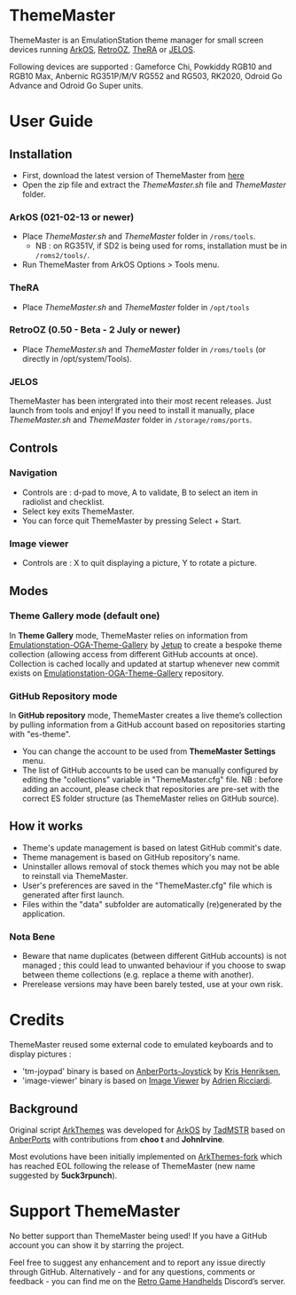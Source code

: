 # ThemeMaster
ThemeMaster is an EmulationStation theme manager for small screen devices running [ArkOS](https://github.com/christianhaitian/arkos), [RetroOZ](https://github.com/southoz/RetroOZ), [TheRA](https://techtoytinker.com/theretroarena) or [JELOS](https://github.com/JustEnoughLinuxOS/distribution).

Following devices are supported : Gameforce Chi, Powkiddy RGB10 and RGB10 Max, Anbernic RG351P/M/V RG552 and RG503, RK2020, Odroid Go Advance and Odroid Go Super units.

# User Guide
## Installation
- First, download the latest version of ThemeMaster from [here](https://github.com/JohnIrvine1433/ThemeMaster/archive/refs/tags/4.2.1.zip)
- Open the zip file and extract the *ThemeMaster.sh* file and *ThemeMaster* folder.

### ArkOS (021-02-13 or newer)
- Place *ThemeMaster.sh* and *ThemeMaster* folder in `/roms/tools`.
   - NB : on RG351V, if SD2 is being used for roms, installation must be in `/roms2/tools/`.
- Run ThemeMaster from ArkOS Options > Tools menu.

### TheRA
- Place *ThemeMaster.sh* and *ThemeMaster* folder in `/opt/tools`

### RetroOZ (0.50 - Beta - 2 July or newer)
- Place *ThemeMaster.sh* and *ThemeMaster* folder in `/roms/tools` (or directly in /opt/system/Tools).

### JELOS
ThemeMaster has been intergrated into their most recent releases. Just launch from tools and enjoy!
If you need to install it manually, place *ThemeMaster.sh* and *ThemeMaster* folder in `/storage/roms/ports`.

## Controls
### Navigation
- Controls are : d-pad to move, A to validate, B to select an item in radiolist and checklist.
- Select key exits ThemeMaster.
- You can force quit ThemeMaster by pressing Select + Start.

### Image viewer
- Controls are : X to quit displaying a picture, Y to rotate a picture.

## Modes
### Theme Gallery mode (default one)
In **Theme Gallery** mode, ThemeMaster relies on information from [Emulationstation-OGA-Theme-Gallery](https://github.com/Jetup13/Emulationstation-OGA-Theme-Gallery) by [Jetup](https://github.com/Jetup13) to create a bespoke theme collection (allowing access from different GitHub accounts at once).
Collection is cached locally and updated at startup whenever new commit exists on [Emulationstation-OGA-Theme-Gallery](https://github.com/Jetup13/Emulationstation-OGA-Theme-Gallery) repository.

### GitHub Repository mode
In **GitHub repository** mode, ThemeMaster creates a live theme’s collection by pulling information from a GitHub account based on repositories starting with "es-theme".
- You can change the account to be used from **ThemeMaster Settings** menu.
- The list of GitHub accounts to be used can be manually configured by editing the "collections" variable in "ThemeMaster.cfg" file. NB : before adding an account, please check that repositories are pre-set with the correct ES folder structure (as ThemeMaster relies on GitHub source).

## How it works
- Theme's update management is based on latest GitHub commit's date.
- Theme management is based on GitHub repository's name.
- Uninstaller allows removal of stock themes which you may not be able to reinstall via ThemeMaster.
- User's preferences are saved in the "ThemeMaster.cfg" file which is generated after first launch.
- Files within the "data" subfolder are automatically (re)generated by the application.

### Nota Bene
- Beware that name duplicates (between different GitHub accounts) is not managed ; this could lead to unwanted behaviour if you choose to swap between theme collections (e.g. replace a theme with another).
- Prerelease versions may have been barely tested, use at your own risk.

# Credits
ThemeMaster reused some external code to emulated keyboards and to display pictures :
- 'tm-joypad' binary is based on [AnberPorts-Joystick](https://github.com/krishenriksen/AnberPorts-Joystick) by [Kris Henriksen](https://github.com/krishenriksen),
- 'image-viewer' binary is based on [Image Viewer](https://github.com/RICCIARDI-Adrien/Image_Viewer) by [Adrien Ricciardi](https://github.com/RICCIARDI-Adrien).

## Background
Original script [ArkThemes](https://github.com/TadMSTR/ArkThemes) was developed for [ArkOS](https://github.com/christianhaitian/arkos) by [TadMSTR](https://github.com/TadMSTR) based on [AnberPorts](https://github.com/krishenriksen/AnberPorts) with contributions from **choo t** and **JohnIrvine**.

Most evolutions have been initially implemented on [ArkThemes-fork](https://github.com/JohnIrvine1433/ArkThemes-fork) which has reached EOL following the release of ThemeMaster (new name suggested by **5uck3rpunch**).

# Support ThemeMaster
No better support than ThemeMaster being used! If you have a GitHub account you can show it by starring the project.

Feel free to suggest any enhancement and to report any issue directly through GitHub. Alternatively - and for any questions, comments or feedback - you can find me on the [Retro Game Handhelds](https://discord.gg/wurh4WM) Discord’s server.
